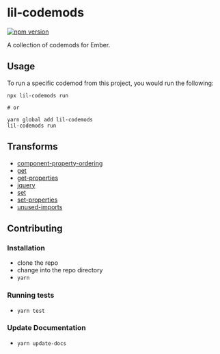 # lil-codemods
[![npm version](https://badge.fury.io/js/lil-codemods.svg)](https://badge.fury.io/js/lil-codemods)

A collection of codemods for Ember.

## Usage

To run a specific codemod from this project, you would run the following:

```
npx lil-codemods run

# or

yarn global add lil-codemods
lil-codemods run
```

## Transforms

<!--TRANSFORMS_START-->
* [component-property-ordering](transforms/component-property-ordering/README.md)
* [get](transforms/get/README.md)
* [get-properties](transforms/get-properties/README.md)
* [jquery](transforms/jquery/README.md)
* [set](transforms/set/README.md)
* [set-properties](transforms/set-properties/README.md)
* [unused-imports](transforms/unused-imports/README.md)
<!--TRANSFORMS_END-->

## Contributing

### Installation

* clone the repo
* change into the repo directory
* `yarn`

### Running tests

* `yarn test`

### Update Documentation

* `yarn update-docs`